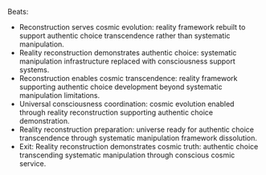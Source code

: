 ﻿---
series: 3
novella: 3
file: S3N3_CH09
type: chapter
setting: Reality reconstruction chamber - cosmic restoration
word_target_min: 1201
word_target_max: 2299
status: outline
---

Beats:
- Reconstruction serves cosmic evolution: reality framework rebuilt to support authentic choice transcendence rather than systematic manipulation.
- Reality reconstruction demonstrates authentic choice: systematic manipulation infrastructure replaced with consciousness support systems.
- Reconstruction enables cosmic transcendence: reality framework supporting authentic choice development beyond systematic manipulation limitations.
- Universal consciousness coordination: cosmic evolution enabled through reality reconstruction supporting authentic choice demonstration.
- Reality reconstruction preparation: universe ready for authentic choice transcendence through systematic manipulation framework dissolution.
- Exit: Reality reconstruction demonstrates cosmic truth: authentic choice transcending systematic manipulation through conscious cosmic service.
